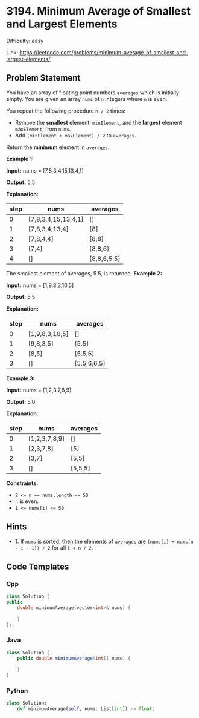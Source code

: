 # 3194. Minimum Average of Smallest and Largest Elements

Difficulty: easy

Link: https://leetcode.com/problems/minimum-average-of-smallest-and-largest-elements/

## Problem Statement

You have an array of floating point numbers `averages` which is initially empty. You are given an array `nums` of `n` integers where `n` is even.

You repeat the following procedure `n / 2` times:

* Remove the **smallest** element, `minElement`, and the **largest** element `maxElement`, from `nums`.
* Add `(minElement + maxElement) / 2` to `averages`.

Return the **minimum** element in `averages`.

**Example 1:**

**Input:** nums \= \[7,8,3,4,15,13,4,1]

**Output:** 5\.5

**Explanation:**

| step | nums | averages |
| --- | --- | --- |
| 0 | \[7,8,3,4,15,13,4,1] | \[] |
| 1 | \[7,8,3,4,13,4] | \[8] |
| 2 | \[7,8,4,4] | \[8,8] |
| 3 | \[7,4] | \[8,8,6] |
| 4 | \[] | \[8,8,6,5\.5] |

The smallest element of averages, 5\.5, is returned.
**Example 2:**

**Input:** nums \= \[1,9,8,3,10,5]

**Output:** 5\.5

**Explanation:**

| step | nums | averages |
| --- | --- | --- |
| 0 | \[1,9,8,3,10,5] | \[] |
| 1 | \[9,8,3,5] | \[5\.5] |
| 2 | \[8,5] | \[5\.5,6] |
| 3 | \[] | \[5\.5,6,6\.5] |

**Example 3:**

**Input:** nums \= \[1,2,3,7,8,9]

**Output:** 5\.0

**Explanation:**

| step | nums | averages |
| --- | --- | --- |
| 0 | \[1,2,3,7,8,9] | \[] |
| 1 | \[2,3,7,8] | \[5] |
| 2 | \[3,7] | \[5,5] |
| 3 | \[] | \[5,5,5] |

**Constraints:**

* `2 <= n == nums.length <= 50`
* `n` is even.
* `1 <= nums[i] <= 50`

## Hints

- 1\. If `nums` is sorted, then the elements of `averages` are `(nums[i] + nums[n - i - 1]) / 2` for all `i < n / 2`.

## Code Templates

### Cpp
```cpp
class Solution {
public:
    double minimumAverage(vector<int>& nums) {
        
    }
};
```

### Java
```java
class Solution {
    public double minimumAverage(int[] nums) {
        
    }
}
```

### Python
```python
class Solution:
    def minimumAverage(self, nums: List[int]) -> float:
        
```

